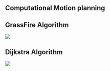 ## Computational Motion planning

## GrassFire Algorithm

![](https://media.giphy.com/media/1vZaoCmoKaYuSP3hlT/giphy.gif)

## Dijkstra Algorithm

![](https://media.giphy.com/media/2vqBnXmq2lJWBArCN1/giphy.gif)